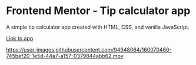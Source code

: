 # Frontend Mentor - Tip calculator app

A simple tip calculator app created with HTML, CSS, and vanilla JavaScript.

[Link to app](https://nogawa11.github.io/tip-calculator-app/)

https://user-images.githubusercontent.com/94948064/160070460-745bef20-1e5d-44a7-a157-0379844abb62.mov
